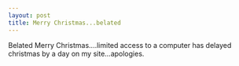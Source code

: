 ```yaml
---
layout: post
title: Merry Christmas...belated
---
```


Belated Merry Christmas....limited access to a computer has delayed christmas by a day on my site...apologies.